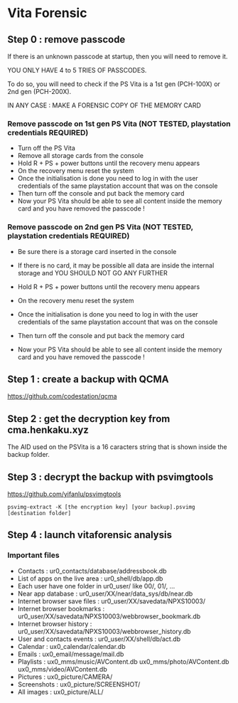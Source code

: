 # Vita Forensic

## Step 0 : remove passcode

If there is an unknown passcode at startup, then you will need to remove it.

YOU ONLY HAVE 4 to 5 TRIES OF PASSCODES.

To do so, you will need to check if the PS Vita is a 1st gen (PCH-100X) or 2nd gen (PCH-200X).

IN ANY CASE : MAKE A FORENSIC COPY OF THE MEMORY CARD

### Remove passcode on 1st gen PS Vita (NOT TESTED, playstation credentials REQUIRED)

- Turn off the PS Vita
- Remove all storage cards from the console
- Hold R + PS + power buttons until the recovery menu appears
- On the recovery menu reset the system
- Once the initialisation is done you need to log in with the user credentials of the same playstation account that was on the console
- Then turn off the console and put back the memory card
- Now your PS Vita should be able to see all content inside the memory card and you have removed the passcode !

### Remove passcode on 2nd gen PS Vita (NOT TESTED, playstation credentials REQUIRED)

- Be sure there is a storage card inserted in the console
- If there is no card, it may be possible all data are inside the internal storage and YOU SHOULD NOT GO ANY FURTHER

- Hold R + PS + power buttons until the recovery menu appears
- On the recovery menu reset the system
- Once the initialisation is done you need to log in with the user credentials of the same playstation account that was on the console
- Then turn off the console and put back the memory card
- Now your PS Vita should be able to see all content inside the memory card and you have removed the passcode !

## Step 1 : create a backup with QCMA

https://github.com/codestation/qcma

## Step 2 : get the decryption key from cma.henkaku.xyz

The AID used on the PSVita is a 16 caracters string that is shown inside the backup folder.

## Step 3 : decrypt the backup with psvimgtools

https://github.com/yifanlu/psvimgtools

```
psvimg-extract -K [the encryption key] [your backup].psvimg [destination folder]
```

## Step 4 : launch vitaforensic analysis

### Important files

- Contacts : ur0_contacts/database/addressbook.db
- List of apps on the live area : ur0_shell/db/app.db
- Each user have one folder in ur0_user/ like 00/, 01/, ...
- Near app database : ur0_user/XX/near/data_sys/db/near.db
- Internet browser save files : ur0_user/XX/savedata/NPXS10003/
- Internet browser bookmarks : ur0_user/XX/savedata/NPXS10003/webbrowser_bookmark.db
- Internet browser history : ur0_user/XX/savedata/NPXS10003/webbrowser_history.db
- User and contacts events : ur0_user/XX/shell/db/act.db
- Calendar : ux0_calendar/calendar.db
- Emails : ux0_email/message/mail.db
- Playlists : ux0_mms/music/AVContent.db ux0_mms/photo/AVContent.db ux0_mms/video/AVContent.db
- Pictures : ux0_picture/CAMERA/
- Screenshots : ux0_picture/SCREENSHOT/
- All images : ux0_picture/ALL/
